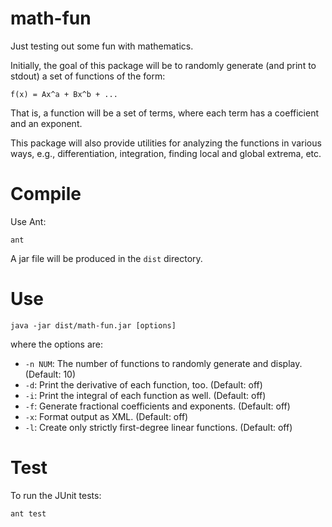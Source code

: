 math-fun
========

Just testing out some fun with mathematics.

Initially, the goal of this package will be to randomly generate (and print to stdout) a set of
functions of the form:

```
f(x) = Ax^a + Bx^b + ...
```

That is, a function will be a set of terms, where each term has a coefficient
and an exponent.

This package will also provide utilities for analyzing the functions in various
ways, e.g., differentiation, integration, finding local and global extrema, etc.

Compile
=======

Use Ant:

```
ant
```

A jar file will be produced in the `dist` directory.


Use
===

```
java -jar dist/math-fun.jar [options]
```

where the options are:
- `-n NUM`: The number of functions to randomly generate and display. (Default: 10)
- `-d`: Print the derivative of each function, too. (Default: off)
- `-i`: Print the integral of each function as well. (Default: off)
- `-f`: Generate fractional coefficients and exponents. (Default: off)
- `-x`: Format output as XML. (Default: off)
- `-l`: Create only strictly first-degree linear functions. (Default: off)




Test
====

To run the JUnit tests:

```
ant test
```


